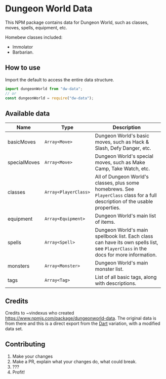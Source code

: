# Dungeon World Data

This NPM package contains data for Dungeon World, such as classes, moves, spells, equipment, etc.

Homebew classes included:

- Immolator
- Barbarian.

## How to use

Import the default to access the entire data structure.

```javascript
import dungeonWorld from "dw-data";
// or
const dungeonWorld = require("dw-data");
```

## Available data

| Name         | Type                 | Description                                                                                                                       |
| ------------ | -------------------- | --------------------------------------------------------------------------------------------------------------------------------- |
| basicMoves   | `Array<Move>`        | Dungeon World's basic moves, such as Hack & Slash, Defy Danger, etc.                                                              |
| specialMoves | `Array<Move>`        | Dungeon World's special moves, such as Make Camp, Take Watch, etc.                                                                |
| classes      | `Array<PlayerClass>` | All of Dungeon World's classes, plus some homebrews. See `PlayerClass` class for a full description of the usable properties.     |
| equipment    | `Array<Equipment>`   | Dungeon World's main list of items.                                                                                               |
| spells       | `Array<Spell>`       | Dungeon World's main spellbook list. Each class can have its own spells list, see `PlayerClass` in the docs for more information. |
| monsters     | `Array<Monster>`     | Dungeon World's main monster list.                                                                                                |
| tags         | `Array<Tag>`         | List of all basic tags, along with descriptions.                                                                                  |

## Credits

Credits to ~vindexus who created https://www.npmjs.com/package/dungeonworld-data.
The original data is from there and this is a direct export from the [Dart](https://pub.dev/packages/dungeon_world_data) variation, with a modified data set.

## Contributing

1. Make your changes
1. Make a PR, explain what your changes do, what could break.
1. ???
1. Profit!
